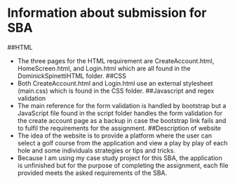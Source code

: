 # Information about submission for SBA

##HTML
* The three pages for the HTML requirement are CreateAccount.html, HomeScreen.html, and Login.html which are all found in the DominickSpinettiHTML folder.
##CSS 
* Both CreateAccount.html and Login.html use an external stylesheet (main.css) which is found in the CSS folder.
##Javascript and regex validation
* The main reference for the form validation is handled by bootstrap but a JavaScript file found in the script folder handles the form validation for the create account page as a backup in case the bootstrap link fails and to fulfil the requirements for the assignment.
##Description of website
* The idea of the website is to provide a platform where the user can select a golf course from the application and view a play by play of each hole and some individuals strategies or tips and tricks. 
* Because I am using my case study project for this SBA, the application is unfinished but for the  purpose of completing the assignment, each file provided meets the asked requirements of the SBA.
